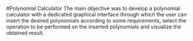 #Polynomial Calculator
The main objective was to develop a polynomial calculator with a dedicated graphical interface through which the user can insert the desired polynomials according to some requirements, select the operation to be performed on the inserted polynomials and visualize the obtained result.
